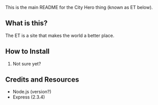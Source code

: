 This is the main README for the City Hero thing (known as ET below).

## What is this?

The ET is a site that makes the world a better place.

## How to Install

1. Not sure yet?

## Credits and Resources

  * Node.js (version?)
  * Express (2.3.4)